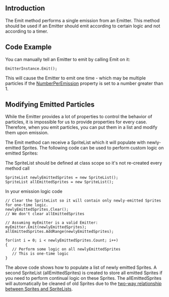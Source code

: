 ## Introduction

The Emit method performs a single emission from an Emitter. This method should be used if an Emitter should emit according to certain logic and not according to a timer.

## Code Example

You can manually tell an Emitter to emit by calling Emit on it:

    EmitterInstance.Emit();

This will cause the Emitter to emit one time - which may be multiple particles if the [NumberPerEmission](/frb/docs/index.php?title=FlatRedBall.Graphics.Particle.Emitter.NumberPerEmission "FlatRedBall.Graphics.Particle.Emitter.NumberPerEmission") property is set to a number greater than 1.

## Modifying Emitted Particles

While the Emitter provides a lot of properties to control the behavior of particles, it is impossible for us to provide properties for every case. Therefore, when you emit particles, you can put them in a list and modify them upon emission.

The Emit method can receive a SpriteList which it will populate with newly-emitted Sprites. The following code can be used to perform custom logic on emitted Sprites:

The SpriteList should be defined at class scope so it's not re-created every method call

    SpriteList newlyEmittedSprites = new SpriteList();
    SpriteList allEmittedSprites = new SpriteList();

In your emission logic code

    // Clear the SpriteList so it will contain only newly-emitted Sprites for one-time logic.
    newlyEmittedSprites.Clear();
    // We don't clear allEmittedSprites

    // Assuming myEmitter is a valid Emitter:
    myEmitter.Emit(newlyEmittedSprites);
    allEmittedSprites.AddRange(newlyEmittedSprites);

    for(int i = 0; i < newlyEmittedSprites.Count; i++)
    {
       // Perform some logic on all newlyEmittedSprites
       // This is one-time logic
    }

The above code shows how to populate a list of newly emitted Sprites. A second SpriteList (allEmittedSprites) is created to store all emitted Sprites if you need to perform continual logic on these Sprites. The allEmittedSprites will automatically be cleaned of old Sprites due to the [two-way relationship between Sprites and SpriteLists](/frb/docs/index.php?title=FlatRedBall.Math.AttachableList#Two_Way_Relationships "FlatRedBall.Math.AttachableList").
